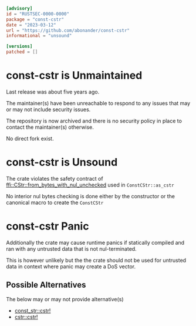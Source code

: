 ```toml
[advisory]
id = "RUSTSEC-0000-0000"
package = "const-cstr"
date = "2023-03-12"
url = "https://github.com/abonander/const-cstr"
informational = "unsound"

[versions]
patched = []
```

# const-cstr is Unmaintained

Last release was about five years ago.

The maintainer(s) have been unreachable to respond to any issues that may or may not include security issues.

The repository is now archived and there is no security policy in place to contact the maintainer(s) otherwise.

No direct fork exist.

# const-cstr is Unsound

The crate violates the safety contract of [ffi::CStr::from_bytes_with_nul_unchecked](https://doc.rust-lang.org/std/ffi/struct.CStr.html#method.from_bytes_with_nul_unchecked) used in `ConstCStr::as_cstr`

No interior nul bytes checking is done either by the constructor or the canonical macro to create the `ConstCStr`

# const-cstr Panic

Additionally the crate may cause runtime panics if statically compiled and ran with any untrusted data that is not nul-terminated.

This is however unlikely but the the crate should not be used for untrusted data in context where panic may create a DoS vector.

## Possible Alternatives

The below may or may not provide alternative(s)

- [const_str::cstr!](https://docs.rs/const-str/latest/const_str/macro.cstr.html)
- [cstr::cstr!](https://crates.io/crates/cstr)
